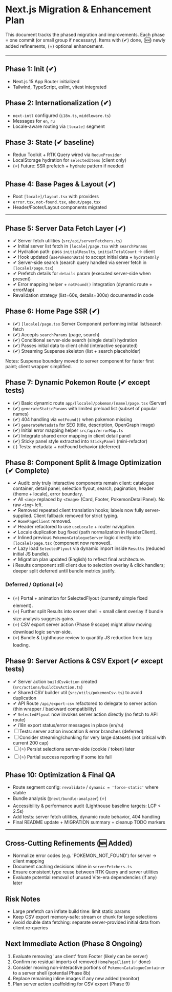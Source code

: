 # Next.js Migration & Enhancement Plan

This document tracks the phased migration and improvements. Each phase = one commit (or small group if necessary). Items with (✔) done, (🆕) newly added refinements, (⭐) optional enhancement.

---

## Phase 1: Init (✔)

- Next.js 15 App Router initialized
- Tailwind, TypeScript, eslint, vitest integrated

## Phase 2: Internationalization (✔)

- `next-intl` configured (`i18n.ts`, `middleware.ts`)
- Messages for `en`, `ru`
- Locale-aware routing via `[locale]` segment

## Phase 3: State (✔ baseline)

- Redux Toolkit + RTK Query wired via `ReduxProvider`
- LocalStorage hydration for `selectedItems` (client only)
- (⭐) Future: SSR prefetch + hydrate pattern if needed

## Phase 4: Base Pages & Layout (✔)

- Root `[locale]/layout.tsx` with providers
- `error.tsx`, `not-found.tsx`, `about/page.tsx`
- Header/Footer/Layout components migrated

---

## Phase 5: Server Data Fetch Layer (✔)

- ✔ Server fetch utilities (`src/api/serverFetchers.ts`)
- ✔ Initial server list fetch in `[locale]/page.tsx` with `searchParams`
- ✔ Hydration path: pass `initialResults`, `initialTotalCount` → client
- ✔ Hook updated (`usePokemonData`) to accept initial data + `hydrateOnly`
- ✔ Server-side search (search query handled via server fetch in `[locale]/page.tsx`)
- ✔ Prefetch details for `details` param (executed server-side when present)
- ✔ Error mapping helper + `notFound()` integration (dynamic route + errorMap)
- Revalidation strategy (list=60s, details=300s) documented in code

## Phase 6: Home Page SSR (✔)

- (✔) `[locale]/page.tsx` Server Component performing initial list/search fetch
- (✔) Accepts `searchParams` (page, search)
- (✔) Conditional server-side search (single detail) hydration
- (✔) Passes initial data to client child (interactive separated)
- (✔) Streaming Suspense skeleton (list + search placeholder)

Notes: Suspense boundary moved to server component for faster first paint; client wrapper simplified.

## Phase 7: Dynamic Pokemon Route (✔ except tests)

- (✔) Basic dynamic route `app/[locale]/pokemon/[name]/page.tsx` (Server)
- (✔) `generateStaticParams` with limited preload list (subset of popular names)
- (✔) 404 handling via `notFound()` when pokemon missing
- (✔) `generateMetadata` for SEO (title, description, OpenGraph image)
- (✔) Initial error mapping helper `src/api/errorMap.ts`
- (✔) Integrate shared error mapping in client detail panel
- (✔) Sticky panel style extracted into `StickyPanel` (mini-refactor)
- ( ) Tests: metadata + notFound behavior (deferred)

## Phase 8: Component Split & Image Optimization (✔ Complete)

- ✔ Audit: only truly interactive components remain client: catalogue container, detail panel, selection flyout, search, pagination, header (theme + locale), error boundary.
- ✔ All `<img>` replaced by `<Image>` (Card, Footer, PokemonDetailPanel). No raw `<img>` left.
- ✔ Removed repeated client translation hooks; labels now fully server-supplied. Client fallback removed for strict typing.
- ✔ `HomePageClient` removed.
- ✔ Header refactored to use `useLocale` + router navigation.
- ✔ Locale duplication bug fixed (path normalization in HeaderClient).
- ✔ Inlined previous `PokemonCatalogueServer` logic directly into `[locale]/page.tsx` (component now removed).
- ✔ Lazy load `SelectedFlyout` via dynamic import inside `Results` (reduced initial JS bundle).
- ✔ Migration plan updated (English) to reflect final architecture.
- ℹ Results component still client due to selection overlay & click handlers; deeper split deferred until bundle metrics justify.

### Deferred / Optional (⭐)

- (⭐) Portal + animation for SelectedFlyout (currently simple fixed element).
- (⭐) Further split Results into server shell + small client overlay if bundle size analysis suggests gains.
- (⭐) CSV export server action (Phase 9 scope) might allow moving download logic server-side.
- (⭐) Bundle & Lighthouse review to quantify JS reduction from lazy loading.

## Phase 9: Server Actions & CSV Export (✔ except tests)

- ✔ Server action `buildCsvAction` created (`src/actions/buildCsvAction.ts`)
- ✔ Shared CSV builder util (`src/utils/pokemonCsv.ts`) to avoid duplication
- ✔ API Route `/api/export-csv` refactored to delegate to server action (thin wrapper / backward compatibility)
- ✔ `SelectedFlyout` now invokes server action directly (no fetch to API route)
- ✔ i18n export status/error messages in place (en/ru)
- ☐ Tests: server action invocation & error branches (deferred)
- ☐ Consider streaming/chunking for very large datasets (not critical with current 200 cap)
- ☐ (⭐) Persist selections server-side (cookie / token) later
- ☐ (⭐) Partial success reporting if some ids fail

## Phase 10: Optimization & Final QA

- Route segment config: `revalidate` / `dynamic = 'force-static'` where stable
- Bundle analysis (`@next/bundle-analyzer`) (⭐)
- Accessibility & performance audit (Lighthouse baseline targets: LCP < 2.5s)
- Add tests: server fetch utilities, dynamic route behavior, 404 handling
- Final README update + MIGRATION summary + cleanup TODO markers

---

## Cross-Cutting Refinements (🆕 Added)

- Normalize error codes (e.g. 'POKEMON_NOT_FOUND') for server -> client mapping
- Document caching decisions inline in `serverFetchers.ts`
- Ensure consistent type reuse between RTK Query and server utilities
- Evaluate potential removal of unused Vite-era dependencies (if any) later

## Risk Notes

- Large prefetch can inflate build time: limit static params
- Keep CSV export memory-safe: stream or chunk for large selections
- Avoid double data fetching: separate server-provided initial data from client re-queries

## Next Immediate Action (Phase 8 Ongoing)

1. Evaluate removing 'use client' from Footer (likely can be server)
2. Confirm no residual imports of removed `HomePageClient` (✅ done)
3. Consider moving non-interactive portions of `PokemonCatalogueContainer` to a server shell (potential Phase 8b)
4. Replace remaining inline images if any new added (monitor)
5. Plan server action scaffolding for CSV export (Phase 9)
